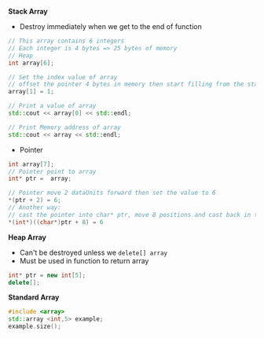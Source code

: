 **Stack Array**
* Destroy immediately when we get to the end of function
```cpp
// This array contains 6 integers
// Each integer is 4 bytes => 25 bytes of memory
// Heap
int array[6];

// Set the index value of array
// offset the pointer 4 bytes in memory then start filling from the start of int 4 bytes
array[1] = 1;

// Print a value of array
std::cout << array[0] << std::endl;

// Print Memory address of array
std::cout << array << std::endl;
```
* Pointer
```cpp
int array[7];
// Pointer point to array
int* ptr =  array;

// Pointer move 2 dataUnits forward then set the value to 6
*(ptr + 2) = 6;
// Another way:
// cast the pointer into char* ptr, move 8 positions and cast back in to (int*) and dereference the pointer to 6
*(int*)((char*)ptr + 8) = 6
```
**Heap Array**
* Can't be destroyed unless we ```delete[] array```
* Must be used in function to return array
```cpp
int* ptr = new int[5];
delete[];
```
**Standard Array**
```cpp
#include <array>
std::array <int,5> example;
example.size();
```

